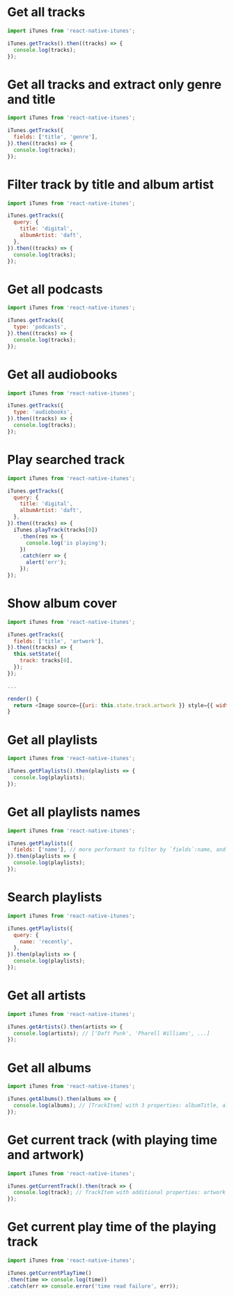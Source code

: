 # Get all tracks
```js
import iTunes from 'react-native-itunes';

iTunes.getTracks().then((tracks) => {
  console.log(tracks);
});

```
# Get all tracks and extract only genre and title
```js
import iTunes from 'react-native-itunes';

iTunes.getTracks({
  fields: ['title', 'genre'],
}).then((tracks) => {
  console.log(tracks);
});

```
# Filter track by title and album artist
```js
import iTunes from 'react-native-itunes';

iTunes.getTracks({
  query: {
    title: 'digital',
    albumArtist: 'daft',
  },
}).then((tracks) => {
  console.log(tracks);
});

```

# Get all podcasts
```js
import iTunes from 'react-native-itunes';

iTunes.getTracks({
  type: 'podcasts',
}).then((tracks) => {
  console.log(tracks);
});

```

# Get all audiobooks
```js
import iTunes from 'react-native-itunes';

iTunes.getTracks({
  type: 'audiobooks',
}).then((tracks) => {
  console.log(tracks);
});

```


# Play searched track
```js
import iTunes from 'react-native-itunes';

iTunes.getTracks({
  query: {
    title: 'digital',
    albumArtist: 'daft',
  },
}).then((tracks) => {
  iTunes.playTrack(tracks[0])
    .then(res => {
      console.log('is playing');
    })
    .catch(err => {
      alert('err');
    });
});

```

# Show album cover
```js
import iTunes from 'react-native-itunes';

iTunes.getTracks({
  fields: ['title', 'artwork'],
}).then((tracks) => {
  this.setState({
    track: tracks[0],
  });
});

...

render() {
  return <Image source={{uri: this.state.track.artwork }} style={{ width: 100, height: 100 }} />
}

```

# Get all playlists
```js
import iTunes from 'react-native-itunes';

iTunes.getPlaylists().then(playlists => {
  console.log(playlists);
});
```

# Get all playlists names
```js
import iTunes from 'react-native-itunes';

iTunes.getPlaylists({
  fields: ['name'], // more performant to filter by `fields`:name, and then `query`:name
}).then(playlists => {
  console.log(playlists);
});
```

# Search playlists
```js
import iTunes from 'react-native-itunes';

iTunes.getPlaylists({
  query: {
    name: 'recently',
  },
}).then(playlists => {
  console.log(playlists);
});
```

# Get all artists
```js
import iTunes from 'react-native-itunes';

iTunes.getArtists().then(artists => {
  console.log(artists); // ['Daft Punk', 'Pharell Williams', ...]
});
```

# Get all albums
```js
import iTunes from 'react-native-itunes';

iTunes.getAlbums().then(albums => {
  console.log(albums); // [TrackItem] with 3 properties: albumTitle, albumArtist and artwork
});
```

# Get current track (with playing time and artwork)

```js
import iTunes from 'react-native-itunes';

iTunes.getCurrentTrack().then(track => {
  console.log(track); // TrackItem with additional properties: artwork and currentPlayTime
});
```

# Get current play time of the playing track
```js
import iTunes from 'react-native-itunes';

iTunes.getCurrentPlayTime()
.then(time => console.log(time))
.catch(err => console.error('time read failure', err));
```
